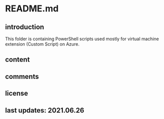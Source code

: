 # README.md

## introduction

This folder is containing PowerShell scripts used mostly for virtual machine extension (Custom Script) on Azure.

## content

## comments

## license

## last updates: 2021.06.26
